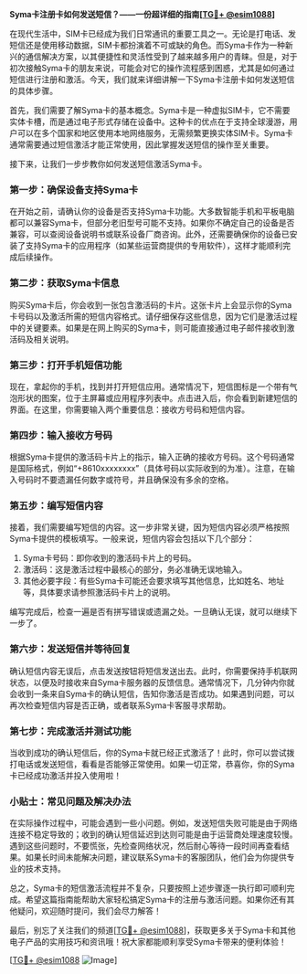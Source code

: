 **Syma卡注册卡如何发送短信？——一份超详细的指南[[TG💪+ @esim1088](https://t.me/s/esim1088)]**

在现代生活中，SIM卡已经成为我们日常通讯的重要工具之一。无论是打电话、发短信还是使用移动数据，SIM卡都扮演着不可或缺的角色。而Syma卡作为一种新兴的通信解决方案，以其便捷性和灵活性受到了越来越多用户的青睐。但是，对于初次接触Syma卡的朋友来说，可能会对它的操作流程感到困惑，尤其是如何通过短信进行注册和激活。今天，我们就来详细讲解一下Syma卡注册卡如何发送短信的具体步骤。

首先，我们需要了解Syma卡的基本概念。Syma卡是一种虚拟SIM卡，它不需要实体卡槽，而是通过电子形式存储在设备中。这种卡的优点在于支持全球漫游，用户可以在多个国家和地区使用本地网络服务，无需频繁更换实体SIM卡。Syma卡通常需要通过短信激活才能正常使用，因此掌握发送短信的操作至关重要。

接下来，让我们一步步教你如何发送短信激活Syma卡。

### 第一步：确保设备支持Syma卡

在开始之前，请确认你的设备是否支持Syma卡功能。大多数智能手机和平板电脑都可以兼容Syma卡，但部分老旧型号可能不支持。如果你不确定自己的设备是否兼容，可以查阅设备说明书或联系设备厂商咨询。此外，还需要确保你的设备已安装了支持Syma卡的应用程序（如某些运营商提供的专用软件），这样才能顺利完成后续操作。

### 第二步：获取Syma卡信息

购买Syma卡后，你会收到一张包含激活码的卡片。这张卡片上会显示你的Syma卡号码以及激活所需的短信内容格式。请仔细保存这些信息，因为它们是激活过程中的关键要素。如果是在网上购买的Syma卡，则可能直接通过电子邮件接收到激活码及相关说明。

### 第三步：打开手机短信功能

现在，拿起你的手机，找到并打开短信应用。通常情况下，短信图标是一个带有气泡形状的图案，位于主屏幕或应用程序列表中。点击进入后，你会看到新建短信的界面。在这里，你需要输入两个重要信息：接收方号码和短信内容。

### 第四步：输入接收方号码

根据Syma卡提供的激活码卡片上的指示，输入正确的接收方号码。这个号码通常是国际格式，例如“+8610xxxxxxxx”（具体号码以实际收到的为准）。注意，在输入号码时不要遗漏任何数字或符号，并且确保没有多余的空格。

### 第五步：编写短信内容

接着，我们需要编写短信的内容。这一步非常关键，因为短信内容必须严格按照Syma卡提供的模板填写。一般来说，短信内容会包括以下几个部分：

1. Syma卡号码：即你收到的激活码卡片上的号码。
2. 激活码：这是激活过程中最核心的部分，务必准确无误地输入。
3. 其他必要字段：有些Syma卡可能还会要求填写其他信息，比如姓名、地址等，具体要求请参照激活码卡片上的说明。

编写完成后，检查一遍是否有拼写错误或遗漏之处。一旦确认无误，就可以继续下一步了。

### 第六步：发送短信并等待回复

确认短信内容无误后，点击发送按钮将短信发送出去。此时，你需要保持手机联网状态，以便及时接收来自Syma卡服务器的反馈信息。通常情况下，几分钟内你就会收到一条来自Syma卡的确认短信，告知你激活是否成功。如果遇到问题，可以再次检查短信内容是否正确，或者联系Syma卡客服寻求帮助。

### 第七步：完成激活并测试功能

当收到成功的确认短信后，你的Syma卡就已经正式激活了！此时，你可以尝试拨打电话或发送短信，看看是否能够正常使用。如果一切正常，恭喜你，你的Syma卡已经成功激活并投入使用啦！

### 小贴士：常见问题及解决办法

在实际操作过程中，可能会遇到一些小问题。例如，发送短信失败可能是由于网络连接不稳定导致的；收到的确认短信延迟到达则可能是由于运营商处理速度较慢。遇到这些问题时，不要慌张，先检查网络状况，然后耐心等待一段时间再查看结果。如果长时间未能解决问题，建议联系Syma卡的客服团队，他们会为你提供专业的技术支持。

总之，Syma卡的短信激活流程并不复杂，只要按照上述步骤逐一执行即可顺利完成。希望这篇指南能帮助大家轻松搞定Syma卡的注册与激活问题。如果你还有其他疑问，欢迎随时提问，我们会尽力解答！

最后，别忘了关注我们的频道[[TG💪+ @esim1088](https://t.me/s/esim1088)]，获取更多关于Syma卡和其他电子产品的实用技巧和资讯哦！祝大家都能顺利享受Syma卡带来的便利体验！

[[TG💪+ @esim1088](https://t.me/s/esim1088) ![Image](https://i.postimg.cc/4NQfJmqS/Snipaste-2025-05-13-00-14-12.png)]